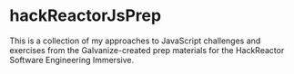 # hackReactorJsPrep
This is a collection of my approaches to JavaScript challenges and exercises from the Galvanize-created prep materials for the HackReactor Software Engineering Immersive. 
